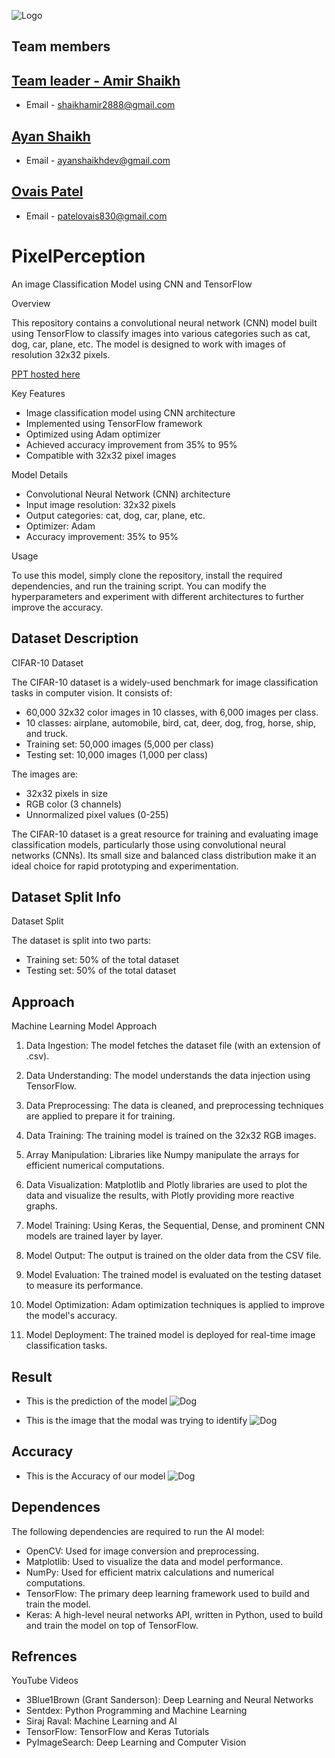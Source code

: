 
![Logo](Images/Upper_moon_logo.jpg)


## Team members


**[Team leader - Amir Shaikh](https://github.com/amir-200)**
-
- Email - shaikhamir2888@gmail.com

**[Ayan Shaikh](https://github.com/ayan4955G/)**
-
- Email - ayanshaikhdev@gmail.com

**[Ovais Patel](https://www.github.com/octokatherine)**
-
- Email - patelovais830@gmail.com 


# PixelPerception

An image Classification Model using CNN and TensorFlow

Overview

This repository contains a convolutional neural network (CNN) model built using TensorFlow to classify images into various categories such as cat, dog, car, plane, etc. The model is designed to work with images of resolution 32x32 pixels.

[PPT hosted here](https://uppermoonobjectclassification.my.canva.site/)

Key Features

- Image classification model using CNN architecture
- Implemented using TensorFlow framework
- Optimized using Adam optimizer
- Achieved accuracy improvement from 35% to 95%
- Compatible with 32x32 pixel images

Model Details

- Convolutional Neural Network (CNN) architecture
- Input image resolution: 32x32 pixels
- Output categories: cat, dog, car, plane, etc.
- Optimizer: Adam
- Accuracy improvement: 35% to 95%

Usage

To use this model, simply clone the repository, install the required dependencies, and run the training script. You can modify the hyperparameters and experiment with different architectures to further improve the accuracy.

## Dataset Description

CIFAR-10 Dataset

The CIFAR-10 dataset is a widely-used benchmark for image classification tasks in computer vision. It consists of:

- 60,000 32x32 color images in 10 classes, with 6,000 images per class.
- 10 classes: airplane, automobile, bird, cat, deer, dog, frog, horse, ship, and truck.
- Training set: 50,000 images (5,000 per class)
- Testing set: 10,000 images (1,000 per class)

The images are:

- 32x32 pixels in size
- RGB color (3 channels)
- Unnormalized pixel values (0-255)

The CIFAR-10 dataset is a great resource for training and evaluating image classification models, particularly those using convolutional neural networks (CNNs). Its small size and balanced class distribution make it an ideal choice for rapid prototyping and experimentation.


## Dataset Split Info

Dataset Split

The dataset is split into two parts:

- Training set: 50% of the total dataset
- Testing set: 50% of the total dataset

## Approach

Machine Learning Model Approach

1. Data Ingestion: The model fetches the dataset file (with an extension of .csv).

2. Data Understanding: The model understands the data injection using TensorFlow.

3. Data Preprocessing: The data is cleaned, and preprocessing techniques are applied to prepare it for training.

4. Data Training: The training model is trained on the 32x32 RGB images.

5. Array Manipulation: Libraries like Numpy manipulate the arrays for efficient numerical computations.

6. Data Visualization: Matplotlib and Plotly libraries are used to plot the data and visualize the results, with Plotly providing more reactive graphs.

7. Model Training: Using Keras, the Sequential, Dense, and prominent CNN models are trained layer by layer.

8. Model Output: The output is trained on the older data from the CSV file.

9. Model Evaluation: The trained model is evaluated on the testing dataset to measure its performance.

10. Model Optimization: Adam optimization techniques is applied to improve the model's accuracy.

11. Model Deployment: The trained model is deployed for real-time image classification tasks.
## Result

- This is the prediction of the model
![Dog](Images/Result_dog_terminal.jpg)

- This is the image that the modal was trying to identify 
![Dog](Images/Result_dog.jpg)

## Accuracy 
- This is the Accuracy of our model
![Dog](Images/Accuracy.jpg)





## Dependences

The following dependencies are required to run the AI model:

- OpenCV: Used for image conversion and preprocessing.
- Matplotlib: Used to visualize the data and model performance.
- NumPy: Used for efficient matrix calculations and numerical computations.
- TensorFlow: The primary deep learning framework used to build and train the model.
- Keras: A high-level neural networks API, written in Python, used to build and train the model on top of TensorFlow.

## Refrences

YouTube Videos

- 3Blue1Brown (Grant Sanderson): Deep Learning and Neural Networks
- Sentdex: Python Programming and Machine Learning
- Siraj Raval: Machine Learning and AI
- TensorFlow: TensorFlow and Keras Tutorials
- PyImageSearch: Deep Learning and Computer Vision
